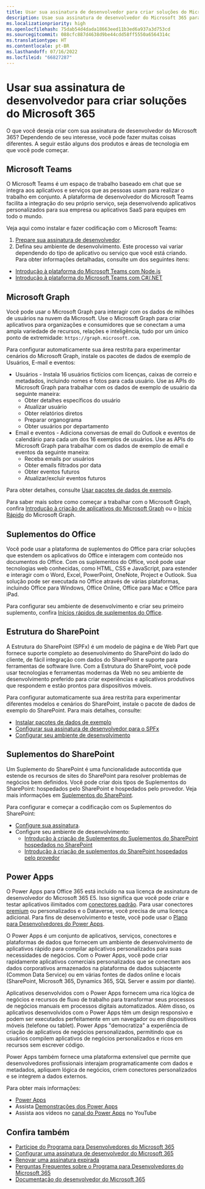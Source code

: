 ```yaml
---
title: Usar sua assinatura de desenvolvedor para criar soluções do Microsoft 365
description: Usae sua assinatura de desenvolvedor do Microsoft 365 para criar as soluções que você deseja.
ms.localizationpriority: high
ms.openlocfilehash: 75dab54d4dada18663eed11b3ed6a937a3d753cd
ms.sourcegitcommit: 088cfc887d4638d9be44cdd58ff5550a6564314c
ms.translationtype: HT
ms.contentlocale: pt-BR
ms.lasthandoff: 07/16/2022
ms.locfileid: "66827287"
---
```

# <a name="use-your-developer-subscription-to-build-microsoft-365-solutions"></a>Usar sua assinatura de desenvolvedor para criar soluções do Microsoft 365

O que você deseja criar com sua assinatura de desenvolvedor do Microsoft 365? Dependendo de seu interesse, você pode fazer muitas coisas diferentes. A seguir estão alguns dos produtos e áreas de tecnologia em que você pode começar.

## <a name="microsoft-teams"></a>Microsoft Teams

O Microsoft Teams é um espaço de trabalho baseado em chat que se integra aos aplicativos e serviços que as pessoas usam para realizar o trabalho em conjunto. A plataforma de desenvolvedor do Microsoft Teams facilita a integração do seu próprio serviço, seja desenvolvendo aplicativos personalizados para sua empresa ou aplicativos SaaS para equipes em todo o mundo.

Veja aqui como instalar e fazer codificação com o Microsoft Teams:

1. [Prepare sua assinatura de desenvolvedor](/microsoftteams/platform/get-started/get-started-tenant).
2. Defina seu ambiente de desenvolvimento. Este processo vai variar dependendo do tipo de aplicativo ou serviço que você está criando. Para obter informações detalhadas, consulte um dos seguintes itens:

  - [Introdução à plataforma do Microsoft Teams com Node.js](/microsoftteams/platform/get-started/get-started-nodejs-app-studio)
  - [Introdução à plataforma do Microsoft Teams com C#/.NET](/microsoftteams/platform/get-started/get-started-dotnet-app-studio)

## <a name="microsoft-graph"></a>Microsoft Graph

Você pode usar o Microsoft Graph para interagir com os dados de milhões de usuários na nuvem da Microsoft. Use o Microsoft Graph para criar aplicativos para organizações e consumidores que se conectam a uma ampla variedade de recursos, relações e inteligência, tudo por um único ponto de extremidade: `https://graph.microsoft.com`.

Para configurar automaticamente sua área restrita para experimentar cenários do Microsoft Graph, instale os pacotes de dados de exemplo de Usuários, E-mail e eventos:

- Usuários - Instala 16 usuários fictícios com licenças, caixas de correio e metadados, incluindo nomes e fotos para cada usuário. Use as APIs do Microsoft Graph para trabalhar com os dados de exemplo de usuário da seguinte maneira:
  - Obter detalhes específicos do usuário
  - Atualizar usuário
  - Obter relatórios diretos
  - Preparar organograma
  - Obter usuários por departamento
- Email e eventos - Adiciona conversas de email do Outlook e eventos de calendário para cada um dos 16 exemplos de usuários. Use as APIs do Microsoft Graph para trabalhar com os dados de exemplo de email e eventos da seguinte maneira:
  - Receba emails por usuários
  - Obter emails filtrados por data
  - Obter eventos futuros
  - Atualizar/excluir eventos futuros

Para obter detalhes, consulte [Usar pacotes de dados de exemplo](install-sample-packs.md). 

Para saber mais sobre como começar a trabalhar com o Microsoft Graph, confira [Introdução à criação de aplicativos do Microsoft Graph](https://developer.microsoft.com/en-us/graph/get-started) ou o [Início Rápido](https://developer.microsoft.com/en-us/graph/quick-start) do Microsoft Graph.

## <a name="office-add-ins"></a>Suplementos do Office

Você pode usar a plataforma de suplementos do Office para criar soluções que estendem os aplicativos do Office e interagem com conteúdo nos documentos do Office. Com os suplementos do Office, você pode usar tecnologias web conhecidas, como HTML, CSS e JavaScript, para estender e interagir com o Word, Excel, PowerPoint, OneNote, Project e Outlook. Sua solução pode ser executada no Office através de várias plataformas, incluindo Office para Windows, Office Online, Office para Mac e Office para iPad.

Para configurar seu ambiente de desenvolvimento e criar seu primeiro suplemento, confira [Inícios rápidos de suplementos do Office](/office/dev/add-ins/).

## <a name="sharepoint-framework"></a>Estrutura do SharePoint

A Estrutura do SharePoint (SPFx) é um modelo de página e de Web Part que fornece suporte completo ao desenvolvimento do SharePoint do lado do cliente, de fácil integração com dados do SharePoint e suporte para ferramentas de software livre. Com a Estrutura do SharePoint, você pode usar tecnologias e ferramentas modernas da Web no seu ambiente de desenvolvimento preferido para criar experiências e aplicativos produtivos que respondem e estão prontos para dispositivos móveis.

Para configurar automaticamente sua área restrita para experimentar diferentes modelos e cenários do SharePoint, instale o pacote de dados de exemplo do SharePoint. Para mais detalhes, consulte:

- [Instalar pacotes de dados de exemplo](install-sample-packs.md)
- [Configurar sua assinatura de desenvolvedor para o SPFx](/sharepoint/dev/spfx/set-up-your-developer-tenant)
- [Configurar seu ambiente de desenvolvimento](/sharepoint/dev/spfx/set-up-your-development-environment)

## <a name="sharepoint-add-ins"></a>Suplementos do SharePoint 

Um Suplemento do SharePoint é uma funcionalidade autocontida que estende os recursos de sites do SharePoint para resolver problemas de negócios bem definidos. Você pode criar dois tipos de Suplementos do SharePoint: hospedados pelo SharePoint e hospedados pelo provedor. Veja mais informações em [Suplementos do SharePoint](/sharepoint/dev/sp-add-ins/sharepoint-add-ins).

Para configurar e começar a codificação com os Suplementos do SharePoint:

- [Configure sua assinatura](/sharepoint/dev/spfx/set-up-your-developer-tenant).  
- Configure seu ambiente de desenvolvimento: 
  - [Introdução à criação de Suplementos do Suplementos do SharePoint hospedados no SharePoint](/sharepoint/dev/sp-add-ins/get-started-creating-sharepoint-hosted-sharepoint-add-ins)  
  - [Introdução à criação de suplementos do SharePoint hospedados pelo provedor](/sharepoint/dev/sp-add-ins/get-started-creating-provider-hosted-sharepoint-add-ins)  

## <a name="power-apps"></a>Power Apps

O Power Apps para Office 365 está incluído na sua licença de assinatura de desenvolvedor do Microsoft 365 E5. Isso significa que você pode criar e testar aplicativos ilimitados com [conectores padrão](https://docs.microsoft.com/connectors/connector-reference/connector-reference-standard-connectors). Para usar conectores [premium](https://docs.microsoft.com/connectors/connector-reference/connector-reference-premium-connectors) ou personalizados e o Dataverse, você precisa de uma licença adicional. Para fins de desenvolvimento e teste, você pode usar o [Plano para Desenvolvedores do Power Apps](https://powerapps.microsoft.com/developerplan). 

O Power Apps é um conjunto de aplicativos, serviços, conectores e plataformas de dados que fornecem um ambiente de desenvolvimento de aplicativos rápido para compilar aplicativos personalizados para suas necessidades de negócios. Com o Power Apps, você pode criar rapidamente aplicativos comerciais personalizados que se conectam aos dados corporativos armazenados na plataforma de dados subjacente (Common Data Service) ou em várias fontes de dados online e locais (SharePoint, Microsoft 365, Dynamics 365, SQL Server e assim por diante).

Aplicativos desenvolvidos com o Power Apps fornecem uma rica lógica de negócios e recursos de fluxo de trabalho para transformar seus processos de negócios manuais em processos digitais automatizados. Além disso, os aplicativos desenvolvidos com o Power Apps têm um design responsivo e podem ser executados perfeitamente em um navegador ou em dispositivos móveis (telefone ou tablet). Power Apps "democratiza" a experiência de criação de aplicativos de negócios personalizados, permitindo que os usuários compilem aplicativos de negócios personalizados e ricos em recursos sem escrever código.

Power Apps também fornece uma plataforma extensível que permite que desenvolvedores profissionais interajam programaticamente com dados e metadados, apliquem lógica de negócios, criem conectores personalizados e se integrem a dados externos.

Para obter mais informações:

- [Power Apps](/powerapps/)
- Assista [Demonstrações dos Power Apps](https://powerapps.microsoft.com/demo/)
- Assista aos vídeos no [canal do Power Apps](https://www.youtube.com/channel/UCGfWR2ekfRFckLjev6eQYLg) no YouTube


## <a name="see-also"></a>Confira também

- [Participe do Programa para Desenvolvedores do Microsoft 365](microsoft-365-developer-program.md)
- [Configurar uma assinatura de desenvolvedor do Microsoft 365](microsoft-365-developer-program-get-started.md) 
- [Renovar uma assinatura expirada](subscription-expiration-and-renewal.md)
- [Perguntas Frequentes sobre o Programa para Desenvolvedores do Microsoft 365](microsoft-365-developer-program-faq.yml)
- [Documentação do desenvolvedor do Microsoft 365](/microsoft-365/developer)
